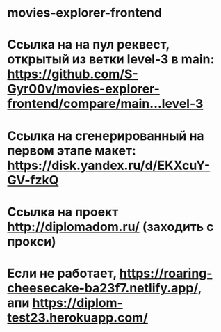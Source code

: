 # movies-explorer-frontend
# Ссылка на  на пул реквест, открытый из ветки level-3 в main: https://github.com/S-Gyr00v/movies-explorer-frontend/compare/main...level-3
# Ссылка на сгенерированный на первом этапе макет: https://disk.yandex.ru/d/EKXcuY-GV-fzkQ
# Cсылка на проект http://diplomadom.ru/ (заходить с прокси)
# Если не работает,    https://roaring-cheesecake-ba23f7.netlify.app/, апи  https://diplom-test23.herokuapp.com/